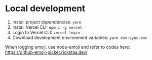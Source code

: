 # Local development
1. Install project dependencies: `yarn`
2. Install Vercel CLI: `npm i -g vercel`
3. Login to Vercel CLI: `vercel login`
5. Download development environment variables: `yarn dev:sync-env`

When logging emoji, use node-emoji and refer to codes here: https://github-emoji-picker.rickstaa.dev/